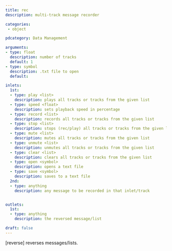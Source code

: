 ```yaml
---
title: rec
description: multi-track message recorder

categories:
 - object

pdcategory: Data Management

arguments:
- type: float
  description: number of tracks
  default: 1 
- type: symbol
  description: .txt file to open
  default:

inlets:
  1st:
  - type: play <list>
    description: plays all tracks or tracks from the given list
  - type: speed <float>
    description: sets playback speed in percentage
  - type: record <list>
    description: records all tracks or tracks from the given list
  - type: stop <list>
    description: stops (rec/play) all tracks or tracks from the given list
  - type: mute <list>
    description: mutes all tracks or tracks from the given list
  - type: unmute <list>
    description: unmutes all tracks or tracks from the given list
  - type: clear <list>
    description: clears all tracks or tracks from the given list
  - type: open <symbol>
    description: opens a text file
  - type: save <symbol>
    description: saves to a text file
  2nd:
  - type: anything
    description: any message to be recorded in that inlet/track


outlets:
  1st:
  - type: anything
    description: the reversed message/list

draft: false
---
```


[reverse] reverses messages/lists.